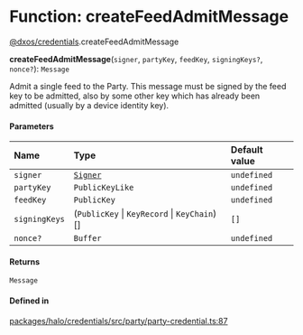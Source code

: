 # Function: createFeedAdmitMessage

[@dxos/credentials](../modules/dxos_credentials.md).createFeedAdmitMessage

**createFeedAdmitMessage**(`signer`, `partyKey`, `feedKey`, `signingKeys?`, `nonce?`): `Message`

Admit a single feed to the Party. This message must be signed by the feed key to be admitted, also by some other
key which has already been admitted (usually by a device identity key).

#### Parameters

| Name | Type | Default value |
| :------ | :------ | :------ |
| `signer` | [`Signer`](../interfaces/dxos_credentials.Signer.md) | `undefined` |
| `partyKey` | `PublicKeyLike` | `undefined` |
| `feedKey` | `PublicKey` | `undefined` |
| `signingKeys` | (`PublicKey` \| `KeyRecord` \| `KeyChain`)[] | `[]` |
| `nonce?` | `Buffer` | `undefined` |

#### Returns

`Message`

#### Defined in

[packages/halo/credentials/src/party/party-credential.ts:87](https://github.com/dxos/dxos/blob/db8188dae/packages/halo/credentials/src/party/party-credential.ts#L87)
